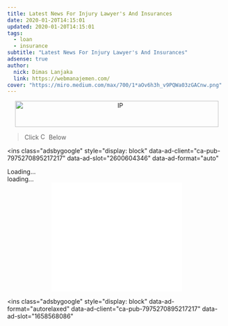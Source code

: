```yaml
---
title: Latest News For Injury Lawyer's And Insurances
date: 2020-01-20T14:15:01
updated: 2020-01-20T14:15:01
tags:
  - loan
  - insurance
subtitle: "Latest News For Injury Lawyer's And Insurances"
adsense: true
author:
  nick: Dimas Lanjaka
  link: https://webmanajemen.com/
cover: "https://miro.medium.com/max/700/1*aOv6h3h_v9PQWa03zGACnw.png"
---
```


<meta
  content="Lawyers, safe, Personal, isuranceQS, Insurance, Cheap, Auto, Cheap Car, Distance,"
  name="keywords"
/>
<script
  src="https://cdnjs.cloudflare.com/ajax/libs/jquery/3.4.1/jquery.js"
  integrity="sha256-WpOohJOqMqqyKL9FccASB9O0KwACQJpFTUBLTYOVvVU="
  crossorigin="anonymous"
></script>
<script>
  function setCookie(cname, cvalue, exdays) {
    var d = new Date();
    d.setTime(d.getTime() + exdays * 24 * 60 * 60 * 1000);
    var expires = "expires=" + d.toUTCString();
    document.cookie = cname + "=" + cvalue + ";" + expires + ";path=/";
  }
  function getCookie(cname) {
    var name = cname + "=";
    var ca = document.cookie.split(";");
    for (var i = 0; i < ca.length; i++) {
      var c = ca[i];
      while (c.charAt(0) == " ") {
        c = c.substring(1);
      }
      if (c.indexOf(name) == 0) {
        return c.substring(name.length, c.length);
      }
    }
    return "";
  }
  function checkCookie() {
    var user = getCookie("username");
    if (user != "") {
      alert("Welcome again " + user);
    } else {
      user = prompt("Please enter your name:", "");
      if (user != "" && user != null) {
        setCookie("username", user, 365);
      }
    }
  }
</script>
<style type="text/css">
  .clear {
    clear: both;
  }
  #comments,
  .comments {
    display: none;
  }
  .overflow {
    overflow: auto;
  }
  .fa {
    color: green;
  }
  .center {
    margin-right: 0px;
    margin-left: 0px;
  }
  .fa {
    margin-left: 5px;
    margin-right: 5px;
  }
</style>
<center>
  <img
    src="https://tools.ip2location.com/468x60.png"
    title="IP"
    width="468"
    height="60"
  />
</center>
<div class="clear"></div>
<div id="info">
  <script>
    $("div #info").html(
      "<div><b>User-agent:</b> " +
        navigator.userAgent +
        "<br/><b>Browser Language:</b> " +
        navigator.language +
        "<br/><b>Platform:</b> " +
        navigator.platform +
        "<br/><b>Browser Name:</b> " +
        navigator.appName +
        " v" +
        navigator.appVersion +
        "</div>",
    );
  </script>
</div>
<blockquote>
  Click
  <img
    src="https://res.cloudinary.com/dimaslanjaka/image/fetch/http://denalidestroyers.org/wp-content/uploads/continue-button-1024x282.png"
    style="display: inline-block !important; height: 15px; width: auto"
    title="Continue!"
  />
  Below
</blockquote>

<!-- Channel Responsive -->
<ins
  class="adsbygoogle"
  style="display: block"
  data-ad-client="ca-pub-7975270895217217"
  data-ad-slot="2600604346"
  data-ad-format="auto"
></ins>


<!-- Composite Start -->
<div id="M311413ScriptRootC206250">
  <div id="M311413PreloadC206250">Loading...</div>
  <script>
    (function () {
      var D = new Date(),
        d = document,
        b = "body",
        ce = "createElement",
        ac = "appendChild",
        st = "style",
        ds = "display",
        n = "none",
        gi = "getElementById",
        lp = d.location.protocol,
        wp = lp.indexOf("http") == 0 ? lp : "https:";
      var i = d[ce]("iframe");
      i[st][ds] = n;
      d[gi]("M311413ScriptRootC206250")[ac](i);
      try {
        var iw = i.contentWindow.document;
        iw.open();
        iw.writeln("<ht" + "ml><bo" + "dy></bo" + "dy></ht" + "ml>");
        iw.close();
        var c = iw[b];
      } catch (e) {
        var iw = d;
        var c = d[gi]("M311413ScriptRootC206250");
      }
      var dv = iw[ce]("div");
      dv.id = "MG_ID";
      dv[st][ds] = n;
      dv.innerHTML = 206250;
      c[ac](dv);
      var s = iw[ce]("script");
      s.async = "async";
      s.defer = "defer";
      s.charset = "utf-8";
      s.src =
        wp +
        "//jsc.mgid.com/w/e/webmanajemen.xyz.206250.js?t=" +
        D.getYear() +
        D.getMonth() +
        D.getUTCDate() +
        D.getUTCHours();
      c[ac](s);
    })();
  </script>
</div>
<!-- Composite End -->

<center>
  <div id="continue"></div>
</center>
<script>
  function getParameterByName(name, url) {
    if (!url) url = window.location.href;
    name = name.replace(/[\[\]]/g, "\\$&");
    var regex = new RegExp("[?&]" + name + "(=([^&#]*)|&|#|$)"),
      results = regex.exec(url);
    if (!results) return null;
    if (!results[2]) return "";
    return decodeURIComponent(results[2].replace(/\+/g, " "));
  }
  var redirectURL = getCookie("redirect")
    ? getCookie("redirect")
    : getParameterByName("url")
    ? getParameterByName("url")
    : false;
  if (redirectURL) {
    location.replace(
      "https://www.webmanajemen.com/page/safelink.html?url=" + redirectURL,
    );
  }
  $("#continue").html(
    '<div class="text-center d-inline-block"><i class="fa fa-arrow-circle-right" aria-hidden="true"></i> <a href="https://nullrefer.com/?' +
      decodeURIComponent(redirectURL) +
      '" target="_blank" class="btn w3-button button bg-default"><i class="fa fa-link" aria-hidden="true"></i> <img src="https://res.cloudinary.com/dimaslanjaka/image/fetch/http://denalidestroyers.org/wp-content/uploads/continue-button-1024x282.png" style="display:inline-block !important;height:15px;width:120px" align="top" title="Continue!" /> <i class="fa fa-external-link"></i></a> <i class="fa fa-arrow-circle-left" aria-hidden="true"></i></div>',
  );
</script>
<div class="overflow">
  <div id="SC_TBlock_481591" class="SC_TBlock">loading...</div>
  <script type="text/javascript">
    (sc_adv_out = window.sc_adv_out || []).push({
      id: "481591",
      domain: "n.ads1-adnow.com",
    });
  </script>
  <script
    type="text/javascript"
    src="//st-n.ads1-adnow.com/js/adv_out.js"
  ></script>
</div>

<center>
  <iframe
    src="//ads.exdynsrv.com/iframe.php?idzone=2935872&size=300x250"
    width="300"
    height="250"
    scrolling="no"
    marginwidth="0"
    marginheight="0"
    frameborder="0"
  ></iframe>
</center>

<script>
  var loadCSSFiles = function () {
      var e,
        t,
        a = [
          /*"//netdna.bootstrapcdn.com/bootstrap/3.1.1/css/bootstrap.min.css",*/ "//netdna.bootstrapcdn.com/font-awesome/4.7.0/css/font-awesome.min.css",
        ],
        n = document.getElementsByTagName("head")[0];
      for (t = 0; t < a.length; t++)
        (e = document.createElement("link")),
          (e.rel = "stylesheet"),
          (e.href = a[t]),
          n.appendChild(e);
    },
    raf =
      requestAnimationFrame ||
      mozRequestAnimationFrame ||
      webkitRequestAnimationFrame ||
      msRequestAnimationFrame;
  raf ? raf(loadCSSFiles) : window.addEventListener("load", loadCSSFiles);
</script>

<!--
<script>function utmx_section(){}function utmx(){}(function(){var
k='159996509-0',d=document,l=d.location,c=d.cookie;
if(l.search.indexOf('utm_expid='+k)>0)return;
function f(n){if(c){var i=c.indexOf(n+'=');if(i>-1){var j=c.
indexOf(';',i);return escape(c.substring(i+n.length+1,j<0?c.
length:j))}}}var x=f('__utmx'),xx=f('__utmxx'),h=l.hash;d.write(
'<sc'+'ript src="'+'http'+(l.protocol=='https:'?'s://ssl':
'://www')+'.google-analytics.com/ga_exp.js?'+'utmxkey='+k+
'&utmx='+(x?x:'')+'&utmxx='+(xx?xx:'')+'&utmxtime='+new Date().
valueOf()+(h?'&utmxhash='+escape(h.substr(1)):'')+
'" type="text/javascript" charset="utf-8"><\/sc'+'ript>')})();
</script><script>utmx('url','A/B');</script>
-->

<ins
  class="adsbygoogle"
  style="display: block"
  data-ad-format="autorelaxed"
  data-ad-client="ca-pub-7975270895217217"
  data-ad-slot="1658568086"
></ins>

